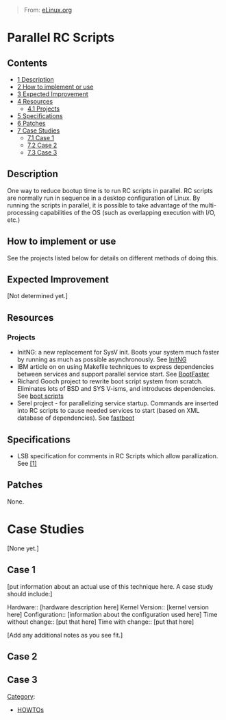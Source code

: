 > From: [eLinux.org](http://eLinux.org/Parallel_RC_Scripts "http://eLinux.org/Parallel_RC_Scripts")


# Parallel RC Scripts



## Contents

-   [1 Description](#description)
-   [2 How to implement or use](#how-to-implement-or-use)
-   [3 Expected Improvement](#expected-improvement)
-   [4 Resources](#resources)
    -   [4.1 Projects](#projects)
-   [5 Specifications](#specifications)
-   [6 Patches](#patches)
-   [7 Case Studies](#case-studies)
    -   [7.1 Case 1](#case-1)
    -   [7.2 Case 2](#case-2)
    -   [7.3 Case 3](#case-3)

## Description

One way to reduce bootup time is to run RC scripts in parallel. RC
scripts are normally run in sequence in a desktop configuration of
Linux. By running the scripts in parallel, it is possible to take
advantage of the multi-processing capabilities of the OS (such as
overlapping execution with I/O, etc.)

## How to implement or use

See the projects listed below for details on different methods of doing
this.

## Expected Improvement

[Not determined yet.]

## Resources

### Projects

-   InitNG: a new replacement for SysV init. Boots your system much
    faster by running as much as possible asynchronously. See
    [InitNG](http://www.initng.org/)
-   IBM article on on using Makefile techniques to express dependencies
    between services and support parallel service start. See
    [BootFaster](http://www-106.ibm.com/developerworks/linux/library/l-boot.html?ca=dgr-lnxw04BootFaster)
-   Richard Gooch project to rewrite boot script system from scratch.
    Eliminates lots of BSD and SYS V-isms, and introduces dependencies.
    See [boot
    scripts](http://www.atnf.csiro.au/people/rgooch/linux/boot-scripts/)
-   Serel project - for parallelizing service startup. Commands are
    inserted into RC scripts to cause needed services to start (based on
    XML database of dependencies). See
    [fastboot](http://www.fastboot.org/)

## Specifications

-   LSB specification for comments in RC Scripts which allow
    parallization. See
    [[1]](http://www.linuxbase.org/spec/refspecs/LSB_1.1.0/gLSB/initscrcomconv.html)

## Patches

None.

# Case Studies

[None yet.]

## Case 1

[put information about an actual use of this technique here. A case
study should include:]

Hardware:: [hardware description here] Kernel Version:: [kernel version
here] Configuration:: [information about the configuration used here]
Time without change:: [put that here] Time with change:: [put that here]

[Add any additional notes as you see fit.]

## Case 2

## Case 3


[Category](http://eLinux.org/Special:Categories "Special:Categories"):

-   [HOWTOs](http://eLinux.org/Category:HOWTOs "Category:HOWTOs")


